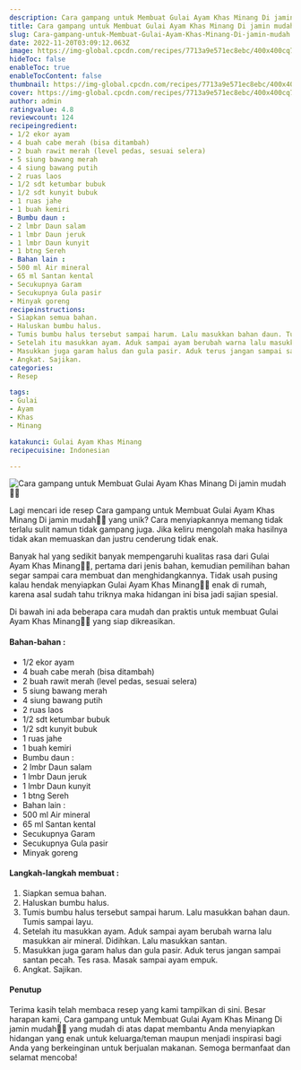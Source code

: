 ```yaml
---
description: Cara gampang untuk Membuat Gulai Ayam Khas Minang Di jamin mudah"
title: Cara gampang untuk Membuat Gulai Ayam Khas Minang Di jamin mudah
slug: Cara-gampang-untuk-Membuat-Gulai-Ayam-Khas-Minang-Di-jamin-mudah
date: 2022-11-20T03:09:12.063Z
image: https://img-global.cpcdn.com/recipes/7713a9e571ec8ebc/400x400cq70/photo.jpg
hideToc: false
enableToc: true
enableTocContent: false
thumbnail: https://img-global.cpcdn.com/recipes/7713a9e571ec8ebc/400x400cq70/photo.jpg
cover: https://img-global.cpcdn.com/recipes/7713a9e571ec8ebc/400x400cq70/photo.jpg
author: admin
ratingvalue: 4.8
reviewcount: 124
recipeingredient:
- 1/2 ekor ayam
- 4 buah cabe merah (bisa ditambah)
- 2 buah rawit merah (level pedas, sesuai selera)
- 5 siung bawang merah
- 4 siung bawang putih
- 2 ruas laos
- 1/2 sdt ketumbar bubuk
- 1/2 sdt kunyit bubuk
- 1 ruas jahe
- 1 buah kemiri
- Bumbu daun :
- 2 lmbr Daun salam
- 1 lmbr Daun jeruk
- 1 lmbr Daun kunyit
- 1 btng Sereh
- Bahan lain :
- 500 ml Air mineral
- 65 ml Santan kental
- Secukupnya Garam
- Secukupnya Gula pasir
- Minyak goreng
recipeinstructions:
- Siapkan semua bahan.
- Haluskan bumbu halus.
- Tumis bumbu halus tersebut sampai harum. Lalu masukkan bahan daun. Tumis sampai layu.
- Setelah itu masukkan ayam. Aduk sampai ayam berubah warna lalu masukkan air mineral. Didihkan. Lalu masukkan santan.
- Masukkan juga garam halus dan gula pasir. Aduk terus jangan sampai santan pecah. Tes rasa. Masak sampai ayam empuk.
- Angkat. Sajikan.
categories:
- Resep

tags:
- Gulai
- Ayam
- Khas
- Minang

katakunci: Gulai Ayam Khas Minang
recipecuisine: Indonesian

---
```


![Cara gampang untuk Membuat Gulai Ayam Khas Minang Di jamin mudah👩‍🍳](https://img-global.cpcdn.com/recipes/7713a9e571ec8ebc/400x400cq70/photo.jpg)

Lagi mencari ide resep Cara gampang untuk Membuat Gulai Ayam Khas Minang Di jamin mudah👩‍🍳 yang unik? Cara menyiapkannya memang tidak terlalu sulit namun tidak gampang juga. Jika keliru mengolah maka hasilnya tidak akan memuaskan dan justru cenderung tidak enak.

Banyak hal yang sedikit banyak mempengaruhi kualitas rasa dari Gulai Ayam Khas Minang👩‍🍳, pertama dari jenis bahan, kemudian pemilihan bahan segar sampai cara membuat dan menghidangkannya. Tidak usah pusing kalau hendak menyiapkan Gulai Ayam Khas Minang👩‍🍳 enak di rumah, karena asal sudah tahu triknya maka hidangan ini bisa jadi sajian spesial.

Di bawah ini ada beberapa cara mudah dan praktis untuk membuat Gulai Ayam Khas Minang👩‍🍳 yang siap dikreasikan.

<!--inarticleads1-->

#### Bahan-bahan :

- 1/2 ekor ayam
- 4 buah cabe merah (bisa ditambah)
- 2 buah rawit merah (level pedas, sesuai selera)
- 5 siung bawang merah
- 4 siung bawang putih
- 2 ruas laos
- 1/2 sdt ketumbar bubuk
- 1/2 sdt kunyit bubuk
- 1 ruas jahe
- 1 buah kemiri
- Bumbu daun :
- 2 lmbr Daun salam
- 1 lmbr Daun jeruk
- 1 lmbr Daun kunyit
- 1 btng Sereh
- Bahan lain :
- 500 ml Air mineral
- 65 ml Santan kental
- Secukupnya Garam
- Secukupnya Gula pasir
- Minyak goreng

<!--inarticleads2-->

#### Langkah-langkah membuat :

1. Siapkan semua bahan.
1. Haluskan bumbu halus.
1. Tumis bumbu halus tersebut sampai harum. Lalu masukkan bahan daun. Tumis sampai layu.
1. Setelah itu masukkan ayam. Aduk sampai ayam berubah warna lalu masukkan air mineral. Didihkan. Lalu masukkan santan.
1. Masukkan juga garam halus dan gula pasir. Aduk terus jangan sampai santan pecah. Tes rasa. Masak sampai ayam empuk.
1. Angkat. Sajikan.

#### Penutup

Terima kasih telah membaca resep yang kami tampilkan di sini. Besar harapan kami, Cara gampang untuk Membuat Gulai Ayam Khas Minang Di jamin mudah👩‍🍳 yang mudah di atas dapat membantu Anda menyiapkan hidangan yang enak untuk keluarga/teman maupun menjadi inspirasi bagi Anda yang berkeinginan untuk berjualan makanan. Semoga bermanfaat dan selamat mencoba!